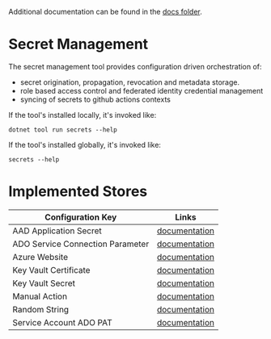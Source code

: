 Additional documentation can be found in the [docs folder](docs/).

# Secret Management

The secret management tool provides configuration driven orchestration of:

- secret origination, propagation, revocation and metadata storage.
- role based access control and federated identity credential management
- syncing of secrets to github actions contexts

If the tool's installed locally, it's invoked like:

```
dotnet tool run secrets --help
```

If the tool's installed globally, it's invoked like:

```
secrets --help
```

# Implemented Stores

| Configuration Key                | Links                                                            |
| -------------------------------- | ---------------------------------------------------------------- |
| AAD Application Secret           | [documentation](docs/stores/aad-application-secret.md)           |
| ADO Service Connection Parameter | [documentation](docs/stores/ado-service-connection-parameter.md) |
| Azure Website                    | [documentation](docs/stores/azure-website.md)                    |
| Key Vault Certificate            | [documentation](docs/stores/keyvault-certificate.md)             |
| Key Vault Secret                 | [documentation](docs/stores/keyvault-secret.md)                  |
| Manual Action                    | [documentation](docs/stores/manual-action.md)                    |
| Random String                    | [documentation](docs/stores/random-string.md)                    |
| Service Account ADO PAT          | [documentation](docs/stores/service-account-ado-pat.md)          |
